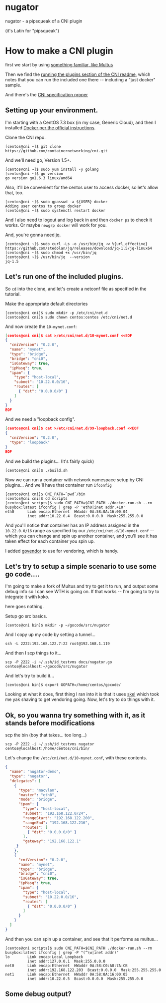 # nugator

nugator - a pipsqueak of a CNI plugin

(it's Latin for "pipsqueak")

# How to make a CNI plugin

first we start by using [something familiar, like Multus](https://raw.githubusercontent.com/Intel-Corp/multus-cni/master/multus/multus.go)

Then we find the [running the plugins section of the CNI readme](https://github.com/containernetworking/cni#running-the-plugins), which notes that you can run the included one there -- including a "just docker" sample.

And there's the [CNI specification proper](https://github.com/containernetworking/cni/blob/master/SPEC.md)

## Setting up your environment.

I'm starting with a CentOS 7.3 box (in my case, Generic Cloud), and then I installed [Docker per the official instructions](https://docs.docker.com/engine/installation/linux/centos/).

Clone the CNI repo.

    [centos@cni ~]$ git clone https://github.com/containernetworking/cni.git

And we'll need go, Version 1.5+.

    [centos@cni ~]$ sudo yum install -y golang
    [centos@cni ~]$ go version
    go version go1.6.3 linux/amd64

Also, it'll be convenient for the centos user to access docker, so let's allow that, too.

```
[centos@cni ~]$ sudo gpasswd -a ${USER} docker
Adding user centos to group docker
[centos@cni ~]$ sudo systemctl restart docker
```

And I also need to logout and log back in and then `docker ps` to check it works. Or maybe `newgrp docker` will work for you.

And, you're gonna need jq.

```
[centos@cni ~]$ sudo curl -Ls -o /usr/bin/jq -w %{url_effective} https://github.com/stedolan/jq/releases/download/jq-1.5/jq-linux64
[centos@cni ~]$ sudo chmod +x /usr/bin/jq
[centos@cni ~]$ /usr/bin/jq  --version
jq-1.5
```

## Let's run one of the included plugins.

So `cd` into the clone, and let's create a netconf file as specified in the tutorial.

Make the appropriate default directories

    [centos@cni cni]$ sudo mkdir -p /etc/cni/net.d
    [centos@cni cni]$ sudo chown centos:centos /etc/cni/net.d

And now create the `10-mynet.conf`:

```json
[centos@cni cni]$ cat >/etc/cni/net.d/10-mynet.conf <<EOF
{
  "cniVersion": "0.2.0",
  "name": "mynet",
  "type": "bridge",
  "bridge": "cni0",
  "isGateway": true,
  "ipMasq": true,
  "ipam": {
    "type": "host-local",
    "subnet": "10.22.0.0/16",
    "routes": [
      { "dst": "0.0.0.0/0" }
    ]
  }
}
EOF
```

And we need a "loopback config".

```json
[centos@cni cni]$ cat >/etc/cni/net.d/99-loopback.conf <<EOF
{
  "cniVersion": "0.2.0",
  "type": "loopback"
}
EOF
```

And we build the plugins... (It's fairly quick)

```
[centos@cni cni]$ ./build.sh 
```

Now we can run a container with network namespace setup by CNI plugins... And we'll have that container run `ifconfig`

```
[centos@cni cni]$ CNI_PATH=`pwd`/bin
[centos@cni cni]$ cd scripts
[centos@cni scripts]$ sudo CNI_PATH=$CNI_PATH ./docker-run.sh --rm busybox:latest ifconfig | grep -P 'eth0|inet addr.+10'
eth0      Link encap:Ethernet  HWaddr 0A:58:0A:16:00:04  
          inet addr:10.22.0.4  Bcast:0.0.0.0  Mask:255.255.0.0

```

And you'll notice that container has an IP address assigned in the `10.22.0.0/16` range as specified by our `/etc/cni/net.d/10-mynet.conf` -- which you can change and spin up another container, and you'll see it has taken effect for each container you spin up.

I added [govendor](https://github.com/kardianos/govendor) to use for vendoring, which is handy.

## Let's try to setup a simple scenario to use some go code....

I'm going to make a fork of Multus and try to get it to run, and output some debug info so I can see WTH is going on. If that works -- I'm going to try to integrate it with koko.

here goes nothing.

Setup go src basics.

```
[centos@cni bin]$ mkdir -p ~/gocode/src/nugator
```

And I copy up my code by setting a tunnel...

```
ssh -L 2222:192.168.122.7:22 root@192.168.1.119
```

And then I scp things to it...

```
scp -P 2222 -i ~/.ssh/id_testvms docs/nugator.go centos@localhost:~/gocode/src/nugator
```

And let's try to build it...

```
[centos@cni bin]$ export GOPATH=/home/centos/gocode/
```

Looking at what it does, first thing I ran into it is that it uses [skel](https://godoc.org/github.com/containernetworking/cni/pkg/skel) which took me yak shaving to get vendoring going. Now, let's try to do things with it.

## Ok, so you wanna try something with it, as it stands before modifications

scp the bin (boy that takes... too long...)

```
scp -P 2222 -i ~/.ssh/id_testvms nugator centos@localhost:/home/centos/cni/bin/
```

Let's change the `/etc/cni/net.d/10-mynet.conf`, with these contents.

```json
{
  "name": "nugator-demo",
  "type": "nugator",
  "delegates": [
    {
      "type": "macvlan",
      "master": "eth0",
      "mode": "bridge",
      "ipam": {
        "type": "host-local",
        "subnet": "192.168.122.0/24",
        "rangeStart": "192.168.122.200",
        "rangeEnd": "192.168.122.216",
        "routes": [
          { "dst": "0.0.0.0/0" }
        ],
        "gateway": "192.168.122.1"
     }
    },
    {
      "cniVersion": "0.2.0",
      "name": "mynet",
      "type": "bridge",
      "bridge": "cni0",
      "isGateway": true,
      "ipMasq": true,
      "ipam": {
        "type": "host-local",
        "subnet": "10.22.0.0/16",
        "routes": [
          { "dst": "0.0.0.0/0" }
        ]
      }
    }
  ]
}
```

And then you can spin up a container, and see that it performs as multus...

```
[centos@cni scripts]$ sudo CNI_PATH=$CNI_PATH ./docker-run.sh --rm busybox:latest ifconfig | grep -P "(^\w|inet addr)"
lo        Link encap:Local Loopback  
          inet addr:127.0.0.1  Mask:255.0.0.0
net0      Link encap:Ethernet  HWaddr 0A:58:C0:A8:7A:CB  
          inet addr:192.168.122.203  Bcast:0.0.0.0  Mask:255.255.255.0
net1      Link encap:Ethernet  HWaddr 0A:58:0A:16:00:05  
          inet addr:10.22.0.5  Bcast:0.0.0.0  Mask:255.255.0.0
```



## Some debug output?

